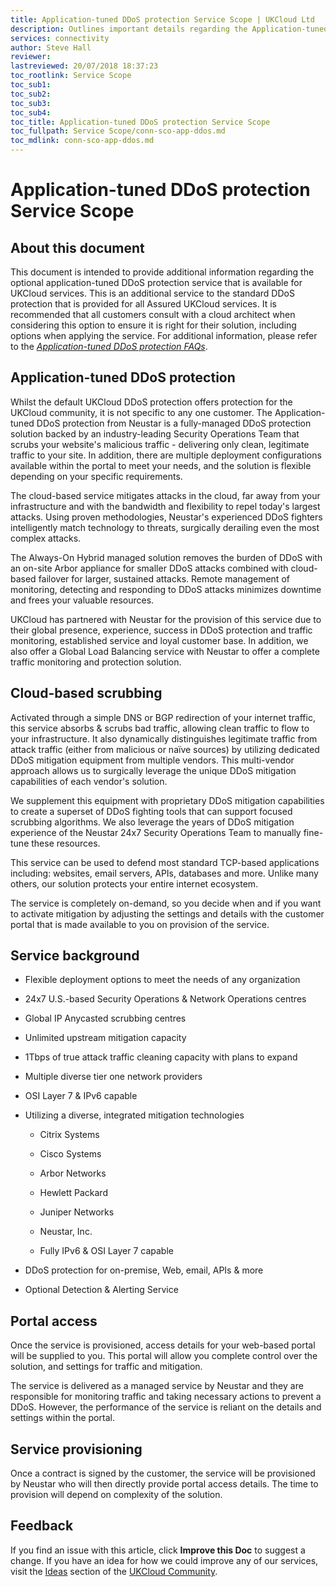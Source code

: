 ```yaml
---
title: Application-tuned DDoS protection Service Scope | UKCloud Ltd
description: Outlines important details regarding the Application-tuned DDoS protection service
services: connectivity
author: Steve Hall
reviewer:
lastreviewed: 20/07/2018 18:37:23
toc_rootlink: Service Scope
toc_sub1: 
toc_sub2:
toc_sub3:
toc_sub4:
toc_title: Application-tuned DDoS protection Service Scope
toc_fullpath: Service Scope/conn-sco-app-ddos.md
toc_mdlink: conn-sco-app-ddos.md
---
```


# Application-tuned DDoS protection Service Scope

## About this document

This document is intended to provide additional information regarding the optional application-tuned DDoS protection service that is available for UKCloud services. This is an additional service to the standard DDoS protection that is provided for all Assured UKCloud services. It is recommended that all customers consult with a cloud architect when considering this option to ensure it is right for their solution, including options when applying the service. For additional information, please refer to the [*Application-tuned DDoS protection FAQs*](conn-faq-app-ddos.md).

## Application-tuned DDoS protection

Whilst the default UKCloud DDoS protection offers protection for the UKCloud community, it is not specific to any one customer. The Application-tuned DDoS protection from Neustar is a fully-managed DDoS protection solution backed by an industry-leading Security Operations Team that scrubs your website's malicious traffic - delivering only clean, legitimate traffic to your site. In addition, there are multiple deployment configurations available within the portal to meet your needs, and the solution is flexible depending on your specific requirements.

The cloud-based service mitigates attacks in the cloud, far away from your infrastructure and with the bandwidth and flexibility to repel today's largest attacks. Using proven methodologies, Neustar's experienced DDoS fighters intelligently match technology to threats, surgically derailing even the most complex attacks.

The Always-On Hybrid managed solution removes the burden of DDoS with an on-site Arbor appliance for smaller DDoS attacks combined with cloud-based failover for larger, sustained attacks. Remote management of monitoring, detecting and responding to DDoS attacks minimizes downtime and frees your valuable resources.

UKCloud has partnered with Neustar for the provision of this service due to their global presence, experience, success in DDoS protection and traffic monitoring, established service and loyal customer base. In addition, we also offer a Global Load Balancing service with Neustar to offer a complete traffic monitoring and protection solution.

## Cloud-based scrubbing

Activated through a simple DNS or BGP redirection of your internet traffic, this service absorbs & scrubs bad traffic, allowing clean traffic to flow to your infrastructure. It also dynamically distinguishes legitimate traffic from attack traffic (either from malicious or naïve sources) by utilizing dedicated DDoS mitigation equipment from multiple vendors. This multi-vendor approach allows us to surgically leverage the unique DDoS mitigation capabilities of each vendor's solution.

We supplement this equipment with proprietary DDoS mitigation capabilities to create a superset of DDoS fighting tools that can support focused scrubbing algorithms. We also leverage the years of DDoS mitigation experience of the Neustar 24x7 Security Operations Team to manually fine-tune these resources.

This service can be used to defend most standard TCP-based applications including: websites, email servers, APIs, databases and more. Unlike many others, our solution protects your entire internet ecosystem.

The service is completely on-demand, so you decide when and if you want to activate mitigation by adjusting the settings and details with the customer portal that is made available to you on provision of the service.

## Service background

- Flexible deployment options to meet the needs of any organization

- 24x7 U.S.-based Security Operations & Network Operations centres

- Global IP Anycasted scrubbing centres

- Unlimited upstream mitigation capacity

- 1Tbps of true attack traffic cleaning capacity with plans to expand

- Multiple diverse tier one network providers

- OSI Layer 7 & IPv6 capable

- Utilizing a diverse, integrated mitigation technologies

  - Citrix Systems

  - Cisco Systems

  - Arbor Networks

  - Hewlett Packard

  - Juniper Networks

  - Neustar, Inc.

  - Fully IPv6 & OSI Layer 7 capable

- DDoS protection for on-premise, Web, email, APIs & more

- Optional Detection & Alerting Service

## Portal access

Once the service is provisioned, access details for your web-based portal will be supplied to you. This portal will allow you complete control over the solution, and settings for traffic and mitigation.

The service is delivered as a managed service by Neustar and they are responsible for monitoring traffic and taking necessary actions to prevent a DDoS. However, the performance of the service is reliant on the details and settings within the portal.

## Service provisioning

Once a contract is signed by the customer, the service will be provisioned by Neustar who will then directly provide portal access details. The time to provision will depend on complexity of the solution.

## Feedback

If you find an issue with this article, click **Improve this Doc** to suggest a change. If you have an idea for how we could improve any of our services, visit the [Ideas](https://community.ukcloud.com/ideas) section of the [UKCloud Community](https://community.ukcloud.com).
